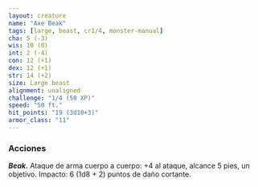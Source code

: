 ```yaml
---
layout: creature
name: "Axe Beak"
tags: [large, beast, cr1/4, monster-manual]
cha: 5 (-3)
wis: 10 (0)
int: 2 (-4)
con: 12 (+1)
dex: 12 (+1)
str: 14 (+2)
size: Large beast
alignment: unaligned
challenge: "1/4 (50 XP)"
speed: "50 ft."
hit_points: "19 (3d10+3)"
armor_class: "11"
---
```


### Acciones

***Beak.*** Ataque de arma cuerpo a cuerpo: +4 al ataque, alcance 5 pies, un objetivo. Impacto: 6 (1d8 + 2) puntos de daño cortante.